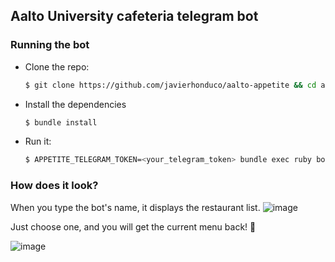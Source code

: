 ## Aalto University cafeteria telegram bot

### Running the bot
* Clone the repo:
  ```bash
  $ git clone https://github.com/javierhonduco/aalto-appetite && cd aalto-appetite
  ```
* Install the dependencies
  ```bash
  $ bundle install
  ```
* Run it:
  ```bash
  $ APPETITE_TELEGRAM_TOKEN=<your_telegram_token> bundle exec ruby bot.rb
  ```

### How does it look?
When you type the bot's name, it displays the restaurant list.
![image](https://cloud.githubusercontent.com/assets/959128/19230152/357568de-8ed3-11e6-8fa1-1254628ff6da.png)

Just choose one, and you will get the current menu back! :tada:

![image](https://cloud.githubusercontent.com/assets/959128/19230207/8da463fc-8ed3-11e6-9b1c-c30d0e504df9.png)


